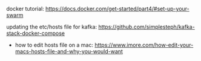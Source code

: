 docker tutorial: https://docs.docker.com/get-started/part4/#set-up-your-swarm

updating the etc/hosts file for kafka: https://github.com/simplesteph/kafka-stack-docker-compose
- how to edit hosts file on a mac: https://www.imore.com/how-edit-your-macs-hosts-file-and-why-you-would-want